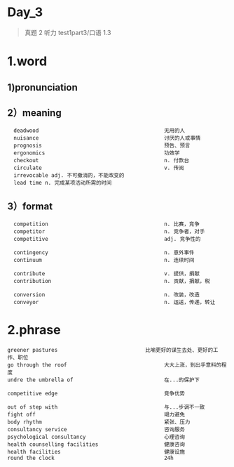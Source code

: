 # Day_3
> 真题 2 听力 test1part3/口语 1.3
# 1.word
## 1)pronunciation

## 2）meaning
      deadwood                                        无用的人
      nuisance                                        讨厌的人或事情
      prognosis                                       预告、预言
      ergonomics                                      功效学
      checkout                                        n. 付款台
      circulate                                       v. 传阅
      irrevocable adj. 不可撤消的，不能改变的
      lead time n. 完成某项活动所需的时间

## 3）format
      competition                                     n. 比赛，竞争
      competitor                                      n. 竞争者，对手
      competitive                                     adj. 竞争性的

      contingency                                     n. 意外事件
      continuum                                       n. 连续时间

      contribute                                      v. 提供，捐献
      contribution                                    n. 贡献，捐献，税

      conversion                                      n. 改装，改造
      conveyor                                        n. 运送，传递，转让

# 2.phrase
    greener pastures                            比喻更好的谋生去处、更好的工作、职位
    go through the roof                               大大上涨，到出乎意料的程度
    undre the umbrella of                             在...的保护下
    
    competitive edge                                  竞争优势
    
    out of step with                                  与...步调不一致
    fight off                                         竭力避免
    body rhythm                                       紧张、压力
    consultancy service                               咨询服务
    psychological consultancy                         心理咨询
    health counselling facilities                     健康咨询
    health facilities                                 健康设施
    round the clock                                   24h

  













